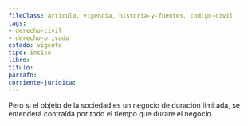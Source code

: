 ```yaml
---
fileClass: articulo, vigencia, historia-y-fuentes, codigo-civil
tags:
- derecho-civil
- derecho-privado
estado: vigente
tipo: inciso
libro:
titulo:
parrafo:
corriente-juridica:
---
```

Pero si el objeto de la sociedad es un negocio de duración limitada, se entenderá contraída por todo el tiempo que durare el negocio.